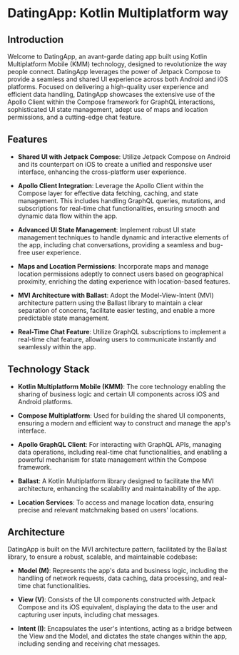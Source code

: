 # DatingApp: Kotlin Multiplatform way

## Introduction

Welcome to DatingApp, an avant-garde dating app built using Kotlin Multiplatform Mobile (KMM) technology, designed to revolutionize the way people connect. DatingApp leverages the power of Jetpack Compose to provide a seamless and shared UI experience across both Android and iOS platforms. Focused on delivering a high-quality user experience and efficient data handling, DatingApp showcases the extensive use of the Apollo Client within the Compose framework for GraphQL interactions, sophisticated UI state management, adept use of maps and location permissions, and a cutting-edge chat feature.

## Features

- **Shared UI with Jetpack Compose**: Utilize Jetpack Compose on Android and its counterpart on iOS to create a unified and responsive user interface, enhancing the cross-platform user experience.

- **Apollo Client Integration**: Leverage the Apollo Client within the Compose layer for effective data fetching, caching, and state management. This includes handling GraphQL queries, mutations, and subscriptions for real-time chat functionalities, ensuring smooth and dynamic data flow within the app.

- **Advanced UI State Management**: Implement robust UI state management techniques to handle dynamic and interactive elements of the app, including chat conversations, providing a seamless and bug-free user experience.

- **Maps and Location Permissions**: Incorporate maps and manage location permissions adeptly to connect users based on geographical proximity, enriching the dating experience with location-based features.

- **MVI Architecture with Ballast**: Adopt the Model-View-Intent (MVI) architecture pattern using the Ballast library to maintain a clear separation of concerns, facilitate easier testing, and enable a more predictable state management.

- **Real-Time Chat Feature**: Utilize GraphQL subscriptions to implement a real-time chat feature, allowing users to communicate instantly and seamlessly within the app.

## Technology Stack

- **Kotlin Multiplatform Mobile (KMM)**: The core technology enabling the sharing of business logic and certain UI components across iOS and Android platforms.

- **Compose Multiplatform**: Used for building the shared UI components, ensuring a modern and efficient way to construct and manage the app's interface.

- **Apollo GraphQL Client**: For interacting with GraphQL APIs, managing data operations, including real-time chat functionalities, and enabling a powerful mechanism for state management within the Compose framework.

- **Ballast**: A Kotlin Multiplatform library designed to facilitate the MVI architecture, enhancing the scalability and maintainability of the app.

- **Location Services**: To access and manage location data, ensuring precise and relevant matchmaking based on users' locations.

## Architecture

DatingApp is built on the MVI architecture pattern, facilitated by the Ballast library, to ensure a robust, scalable, and maintainable codebase:

- **Model (M)**: Represents the app's data and business logic, including the handling of network requests, data caching, data processing, and real-time chat functionalities.

- **View (V)**: Consists of the UI components constructed with Jetpack Compose and its iOS equivalent, displaying the data to the user and capturing user inputs, including chat messages.

- **Intent (I)**: Encapsulates the user's intentions, acting as a bridge between the View and the Model, and dictates the state changes within the app, including sending and receiving chat messages.

